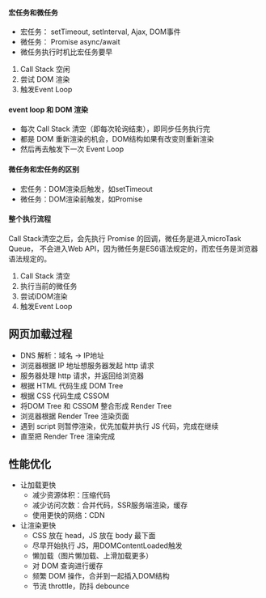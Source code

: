 #### 宏任务和微任务

+ 宏任务： setTimeout,  setInterval, Ajax, DOM事件
+ 微任务： Promise async/await
+ 微任务执行时机比宏任务要早

1. Call Stack 空闲
2. 尝试 DOM 渲染
3. 触发Event Loop

#### event loop 和 DOM 渲染

+ 每次 Call Stack 清空（即每次轮询结束），即同步任务执行完
+ 都是 DOM 重新渲染的机会，DOM结构如果有改变则重新渲染
+ 然后再去触发下一次 Event Loop

#### 微任务和宏任务的区别

+ 宏任务：DOM渲染后触发，如setTimeout
+ 微任务：DOM渲染前触发，如Promise

#### 整个执行流程
Call Stack清空之后，会先执行 Promise 的回调，微任务是进入microTask Queue， 不会进入Web API，因为微任务是ES6语法规定的，而宏任务是浏览器语法规定的。

1. Call Stack 清空
2. 执行当前的微任务
3. 尝试iDOM渲染
4. 触发Event Loop


## 网页加载过程

+ DNS 解析：域名 -> IP地址
+ 浏览器根据 IP 地址想服务器发起 http 请求
+ 服务器处理 http 请求，并返回给浏览器
+ 根据 HTML 代码生成 DOM Tree
+ 根据 CSS 代码生成 CSSOM
+ 将DOM Tree 和 CSSOM 整合形成 Render Tree
+ 浏览器根据 Render Tree 渲染页面
+ 遇到 script 则暂停渲染，优先加载并执行 JS 代码，完成在继续
+ 直至把 Render Tree 渲染完成

## 性能优化
+ 让加载更快
  + 减少资源体积：压缩代码
  + 减少访问次数：合并代码，SSR服务端渲染，缓存
  + 使用更快的网络：CDN
+ 让渲染更快
  + CSS 放在 head，JS 放在 body 最下面
  + 尽早开始执行 JS，用DOMContentLoaded触发
  + 懒加载（图片懒加载、上滑加载更多）
  + 对 DOM 查询进行缓存
  + 频繁 DOM 操作，合并到一起插入DOM结构
  + 节流 throttle，防抖 debounce
